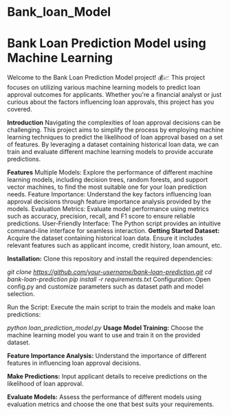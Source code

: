 # Bank_loan_Model
# Bank Loan Prediction Model using Machine Learning
Welcome to the Bank Loan Prediction Model project! 💰📈 This project focuses on utilizing various machine learning models to predict loan approval outcomes for applicants. Whether you're a financial analyst or just curious about the factors influencing loan approvals, this project has you covered.

**Introduction**
Navigating the complexities of loan approval decisions can be challenging. This project aims to simplify the process by employing machine learning techniques to predict the likelihood of loan approval based on a set of features. By leveraging a dataset containing historical loan data, we can train and evaluate different machine learning models to provide accurate predictions.

**Features**
Multiple Models: Explore the performance of different machine learning models, including decision trees, random forests, and support vector machines, to find the most suitable one for your loan prediction needs.
Feature Importance: Understand the key factors influencing loan approval decisions through feature importance analysis provided by the models.
Evaluation Metrics: Evaluate model performance using metrics such as accuracy, precision, recall, and F1 score to ensure reliable predictions.
User-Friendly Interface: The Python script provides an intuitive command-line interface for seamless interaction.
**Getting Started**
**Dataset:** Acquire the dataset containing historical loan data. Ensure it includes relevant features such as applicant income, credit history, loan amount, etc.

**Installation:** Clone this repository and install the required dependencies:


*git clone https://github.com/your-username/bank-loan-prediction.git
cd bank-loan-prediction
pip install -r requirements.txt*
Configuration: Open config.py and customize parameters such as dataset path and model selection.

Run the Script: Execute the main script to train the models and make loan predictions:

*python loan_prediction_model.py*
**Usage
Model Training:** Choose the machine learning model you want to use and train it on the provided dataset.

**Feature Importance Analysis:** Understand the importance of different features in influencing loan approval decisions.

**Make Predictions:** Input applicant details to receive predictions on the likelihood of loan approval.

**Evaluate Models:** Assess the performance of different models using evaluation metrics and choose the one that best suits your requirements.

